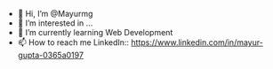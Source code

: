 - 👋 Hi, I’m @Mayurmg
- 👀 I’m interested in ...
- 🌱 I’m currently learning Web Development 
- 📫 How to reach me LinkedIn:: https://www.linkedin.com/in/mayur-gupta-0365a0197

<!---
Mayurmg/Mayurmg is a ✨ special ✨ repository because its `README.md` (this file) appears on your GitHub profile.
You can click the Preview link to take a look at your changes.
--->
